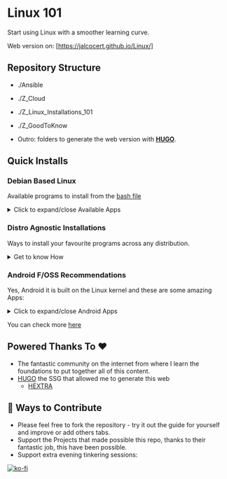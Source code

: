 # Linux 101

Start using Linux with a smoother learning curve.

Web version on: [https://jalcocert.github.io/Linux/]

## Repository Structure

* ./Ansible
* ./Z_Cloud
* ./Z_Linux_Installations_101
* ./Z_GoodToKnow

* Outro: folders to generate the web version with [**HUGO**](https://fossengineer.com/web-guide-Hugo/).

## Quick Installs

### Debian Based Linux

Available programs to install from the [bash file](https://github.com/JAlcocerT/Linux/blob/main/Ubuntu_installations_bash)

<details>
  <summary>Click to expand/close Available Apps</summary>
  &nbsp;

**FOSS ->** :heavy_check_mark:  

* General:
   * Synaptic  :heavy_check_mark:
   * PPA GUI Manager :heavy_check_mark:
   * Snap store :heavy_check_mark:
   * Docker ---> :fire: **BONUS** :rocket: Extra apps can be installed easily - [Apps list and config files](https://github.com/JAlcocerT/Docker) :heavy_check_mark:
    
* Media:
    * VLC :heavy_check_mark:
    * Spotify
    
* Browsers:
    * Brave :heavy_check_mark:
    * Librewolf :heavy_check_mark:
    * Chrome
    
* Design
    * Blender :heavy_check_mark:
    * FreeCad :heavy_check_mark:
    * OpenSCad :heavy_check_mark:
    * GIMP :heavy_check_mark:
    * Photoscape :heavy_check_mark:
    * Kazam :heavy_check_mark:
    * Cura
    * Inkscapee
    * KiCad
    * Audacity
    
* Programming:
   * Octave :heavy_check_mark:
   * VSCode
   * VSCodium :heavy_check_mark:
   * Flutter
   * Android Studio
   * RStudio :heavy_check_mark:
   * GH Desktop :heavy_check_mark:
   * Slack
   
* Gaming:
    * WINE :heavy_check_mark:
    * Lutris :heavy_check_mark:
    * Steam
    * Epic Games
    * Origin
    
* BackUps:
   * NextCloud :heavy_check_mark:
   * Syncthing  :heavy_check_mark:
   * Timeshift :heavy_check_mark:
   * Dropbox
   * MegaSync
   * Synkron
   * Grsync
   
* Others:
   * VBOX
   * VMWare
   * VNC Server :heavy_check_mark:
   * GUFW :heavy_check_mark:
   * VPN 
     * Tailscale :heavy_check_mark:
     * Wireguard Client
   * UnetBootin :heavy_check_mark:

</details>

### Distro Agnostic Installations

Ways to install your favourite programs across any distribution.

<details>
  <summary>Get to know How</summary>
  &nbsp;

#### With Ansible

Check <https://github.com/JAlcocerT/Linux/tree/main/Ansible>

#### With Docker

* Check <https://github.com/JAlcocerT/Docker>
* If you need further assistance, you can find full guides on my Tech blog: <https://fossengineer.com/tags/self-hosting/>

#### With Nix

Compatible even with mac!

Check <https://github.com/JAlcocerT/Linux/tree/main/Nix>
</details>


### Android F/OSS Recommendations

Yes, Android it is built on the Linux kernel and these are some amazing Apps:

<details>
  <summary>Click to expand/close Android Apps</summary>
  &nbsp;

* F-Droid - F/OSS Android App Repository - https://gitlab.com/fdroid/fdroidclient

* Audio recorder - https://github.com/Dimowner/AudioRecorder
* Client for Navidrome - https://gitlab.com/ultrasonic/ultrasonic
* Syncthing - https://github.com/syncthing/syncthing
* Nextcloud - https://github.com/nextcloud/android

* PixelFed client - https://f-droid.org/app/com.h.pixeldroid {F-Droid}
* Matrix Element - https://github.com/vector-im/element-android
* Matrix Fluffy Chat - https://gitlab.com/KrilleFear/fluffychat

* Organic Maps - https://github.com/organicmaps/organicmaps
* MapsMe - https://github.com/mapsme/api-android
* Readrops - https://github.com/readrops/Readrops

* PhyPhox - https://github.com/phyphox/phyphox-android

</details>

You can check more [here](https://brainfucksec.github.io/android-foss-apps-list#android-based-operating-systems)

## Powered Thanks To :heart:

* The fantastic community on the internet from where I learn the foundations to put together all of this content.
* [HUGO](https://github.com/gohugoio/hugo) the SSG that allowed me to generate this web
  * [HEXTRA](https://github.com/imfing/hextra)

## :loudspeaker: Ways to Contribute 

* Please feel free to fork the repository - try it out the guide for yourself and improve or add others tabs.
* Support the Projects that made possible this repo, thanks to their fantastic job, this have been possible.
* Support extra evening tinkering sessions:

[![ko-fi](https://ko-fi.com/img/githubbutton_sm.svg)](https://ko-fi.com/Z8Z1QPGUM)